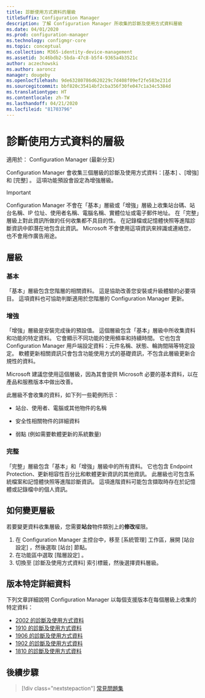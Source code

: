 ```yaml
---
title: 診斷使用方式資料的層級
titleSuffix: Configuration Manager
description: 了解 Configuration Manager 所收集的診斷及使用方式資料層級
ms.date: 04/01/2020
ms.prod: configuration-manager
ms.technology: configmgr-core
ms.topic: conceptual
ms.collection: M365-identity-device-management
ms.assetid: 3c46bdb2-5bda-47c8-b5f4-9365a4b3521c
author: aczechowski
ms.author: aaroncz
manager: dougeby
ms.openlocfilehash: 9de63280786d620229c7d408f09ef2fe583e231d
ms.sourcegitcommit: bbf820c35414bf2cba356f30fe047c1a34c5384d
ms.translationtype: HT
ms.contentlocale: zh-TW
ms.lasthandoff: 04/21/2020
ms.locfileid: "81703796"
---
```

# <a name="levels-of-diagnostic-usage-data"></a>診斷使用方式資料的層級

適用於：  Configuration Manager (最新分支)

Configuration Manager 會收集三個層級的診斷及使用方式資料：[基本]  、[增強]  和 [完整]  。 這項功能預設會設定為增強層級。

> [!IMPORTANT]
> Configuration Manager 不會在「基本」層級或「增強」層級上收集站台碼、站台名稱、IP 位址、使用者名稱、電腦名稱、實體位址或電子郵件地址。 在「完整」層級上對此資訊所做的任何收集都不具目的性。 在記錄檔或記憶體快照等進階診斷資訊中即潛在地包含此資訊。 Microsoft 不會使用這項資訊來辨識或連絡您，也不會用作廣告用途。

## <a name="levels"></a>層級

### <a name="basic"></a>基本

「基本」層級包含您階層的相關資料。 這是協助改善您安裝或升級體驗的必要項目。 這項資料也可協助判斷適用於您階層的 Configuration Manager 更新。

### <a name="enhanced"></a>增強

「增強」層級是安裝完成後的預設值。 這個層級包含「基本」層級中所收集資料和功能的特定資料。 它會顯示不同功能的使用頻率和持續時間。 它也包含 Configuration Manager 用戶端設定資料：元件名稱、狀態、輪詢間隔等特定設定。 軟體更新相關資訊只會包含功能使用方式的基礎資訊，不包含此層級更新合規性的資料。

Microsoft 建議您使用這個層級，因為其會提供 Microsoft 必要的基本資料，以在產品和服務版本中做出改善。

此層級不會收集的資料，如下列一些範例所示：

- 站台、使用者、電腦或其他物件的名稱

- 安全性相關物件的詳細資料

- 弱點 (例如需要軟體更新的系統數量)

### <a name="full"></a>完整

「完整」層級包含「基本」和「增強」層級中的所有資料。 它也包含 Endpoint Protection、更新相容性百分比和軟體更新資訊的其他資訊。 此層級也可包含系統檔案和記憶體快照等進階診斷資訊。 這項進階資料可能包含擷取時存在於記憶體或記錄檔中的個人資訊。

## <a name="how-to-change-the-level"></a><a name="bkmk_change"></a> 如何變更層級

若要變更資料收集層級，您需要**站台**物件類別上的**修改**權限。

1. 在 Configuration Manager 主控台中，移至 [系統管理]  工作區，展開 [站台設定]  ，然後選取 [站台]  節點。
1. 在功能區中選取 [階層設定]  。
1. 切換至 [診斷及使用方式資料]  索引標籤，然後選擇資料層級。

## <a name="version-specific-details"></a><a name="bkmk_versions"></a> 版本特定詳細資料

下列文章詳細說明 Configuration Manager 以每個支援版本在每個層級上收集的特定資料：

- [2002 的診斷及使用方式資料](levels-of-diagnostic-usage-data-collection-2002.md)
- [1910 的診斷及使用方式資料](levels-of-diagnostic-usage-data-collection-1910.md)
- [1906 的診斷及使用方式資料](levels-of-diagnostic-usage-data-collection-1906.md)
- [1902 的診斷及使用方式資料](levels-of-diagnostic-usage-data-collection-1902.md)
- [1810 的診斷及使用方式資料](levels-of-diagnostic-usage-data-collection-1810.md)

## <a name="next-steps"></a>後續步驟

> [!div class="nextstepaction"]
> [常見問題集](frequently-asked-questions.md)
